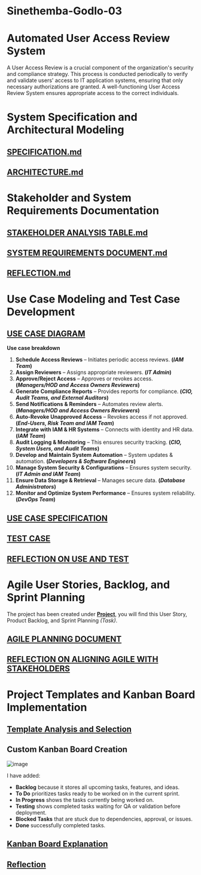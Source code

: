 # Sinethemba-Godlo-03
# Automated User Access Review System

A User Access Review is a crucial component of the organization's security and compliance strategy. This process is conducted periodically to verify and validate users' access to IT application systems, ensuring that only necessary authorizations are granted. A well-functioning User Access Review System ensures appropriate access to the correct individuals.

# System Specification and Architectural Modeling

## [SPECIFICATION.md](https://github.com/Godlos252/Sinethemba-Godlo-03/blob/463bbf2170abfccb23d0b52891094e9074aab2d7/SPECIFICATION.md)

## [ARCHITECTURE.md](https://github.com/Godlos252/Sinethemba-Godlo-03/blob/a7ec3083da46b3128e5f42a69303ea279964be3e/ARCHITECTURE.md)

# Stakeholder and System Requirements Documentation

## [STAKEHOLDER ANALYSIS TABLE.md](https://github.com/Godlos252/Sinethemba-Godlo-03/blob/635f06209b650824d8478e935b2ecc32d6205d54/Stakeholder%20Analysis%20Table.md)

## [SYSTEM REQUIREMENTS DOCUMENT.md](https://github.com/Godlos252/Sinethemba-Godlo-03/blob/635f06209b650824d8478e935b2ecc32d6205d54/SYSTEM%20REQUIREMENTS%20DOCUMENT.md)

## [REFLECTION.md](https://github.com/Godlos252/Sinethemba-Godlo-03/blob/635f06209b650824d8478e935b2ecc32d6205d54/REFLECTION.md)

# Use Case Modeling and Test Case Development

## [USE CASE DIAGRAM](https://github.com/Godlos252/Sinethemba-Godlo-03/blob/6316171b0792bb96ca471876ab16e765891bfead/Update%20User%20Case%20Diagram.drawio.png)

**Use case breakdown**
1.	**Schedule Access Reviews** – Initiates periodic access reviews. **(*IAM Team*)**
2.	**Assign Reviewers** – Assigns appropriate reviewers. **(*IT Admin*)**
3.	**Approve/Reject Access** – Approves or revokes access. **(*Managers/HOD and Access Owners Reviewers*)**
4.	**Generate Compliance Reports** – Provides reports for compliance. **(*CIO, Audit Teams, and External Auditors*)**
5.	**Send Notifications & Reminders** – Automates review alerts. **(*Managers/HOD and Access Owners Reviewers*)**
6.	**Auto-Revoke Unapproved Access** – Revokes access if not approved. **(*End-Users, Risk Team and IAM Team*)**
7.	**Integrate with IAM & HR Systems** – Connects with identity and HR data. **(*IAM Team*)**
8.	**Audit Logging & Monitoring** – This ensures security tracking. **(*CIO, System Users, and Audit Teams*)**
9.	**Develop and Maintain System Automation** – System updates & automation. **(*Developers & Software Engineers*)**
10.	**Manage System Security & Configurations** – Ensures system security. **(*IT Admin and IAM Team*)**
11.	**Ensure Data Storage & Retrieval** – Manages secure data. **(*Database Administrators*)**
12.	**Monitor and Optimize System Performance** – Ensures system reliability. **(*DevOps Team*)**

## [USE CASE SPECIFICATION](https://github.com/Godlos252/Sinethemba-Godlo-03/blob/4ef09e05d5f34bee8cb72a23f0177d991052e351/USE%20CASE%20SPECIFICATION.md)
## [TEST CASE](https://github.com/Godlos252/Sinethemba-Godlo-03/blob/204e1bf44a86d71fe6b78bdb136f7438cab7c968/TEST%20CASE.md)
## [REFLECTION ON USE AND TEST](https://github.com/Godlos252/Sinethemba-Godlo-03/blob/ae6ae81063571da4e750553623d7488ac0be7fb7/REFLECTION%20ON%20USE%20CASES%20AND%20TESTS.md)

# Agile User Stories, Backlog, and Sprint Planning

The project has been created under **[Project](https://github.com/users/Godlos252/projects/5/views/1)**, you will find this User Story, Product Backlog, and Sprint Planning *(Task)*.

## [AGILE PLANNING DOCUMENT](https://github.com/Godlos252/Sinethemba-Godlo-03/blob/ca5b4e338465419facda394345cf08b52b5795cb/Updated%20Project%20Documentation.md)
## [REFLECTION ON ALIGNING AGILE WITH STAKEHOLDERS](https://github.com/Godlos252/Sinethemba-Godlo-03/blob/95c8f2229645460177dafea9ba7bec4515311e48/REFLECTION%20ON%20ALIGNING%20AGILE%20WITH%20STAKEHOLDERS.md)

# Project Templates and Kanban Board Implementation

## [Template Analysis and Selection](https://github.com/Godlos252/Sinethemba-Godlo-03/blob/ab07d17e623ba6b07f29827153115134d9c29757/Template_Anaylsis.md)


## Custom Kanban Board Creation

![image](https://github.com/user-attachments/assets/26ab36b1-5abd-41c2-a603-22ef94101cf0)

I have added:
  - **Backlog** because it stores all upcoming tasks, features, and ideas.
  - **To Do** prioritizes tasks ready to be worked on in the current sprint.
  - **In Progress** shows the tasks currently being worked on.
  - **Testing** shows completed tasks waiting for QA or validation before deployment.
  - **Blocked Tasks** that are stuck due to dependencies, approval, or issues.
  - **Done** successfully completed tasks.
    
## [Kanban Board Explanation](https://github.com/Godlos252/Sinethemba-Godlo-03/blob/8696f7ea6eb3d20fdac4513417eae86eaed3ccbf/Kanban_Explanation.md)

## [Reflection](https://github.com/Godlos252/Sinethemba-Godlo-03/blob/c638da9db63ba9a0f9c93fb9a6ebe06a80b7f722/Reflection%20on%20selecting%20and%20customizing%20the_Template..md)

